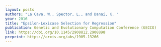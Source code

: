 ```yaml
---
layout: posts
authors: "La Cava, W., Spector, L., and Danai, K. "
year: 2016
title: "Epsilon-Lexicase Selection for Regression"
publication: Genetic and Evolutionary Computation Conference (GECCO)
link: https://doi.org/10.1145/2908812.2908898
preprint: https://arxiv.org/abs/1905.13266
---
```


